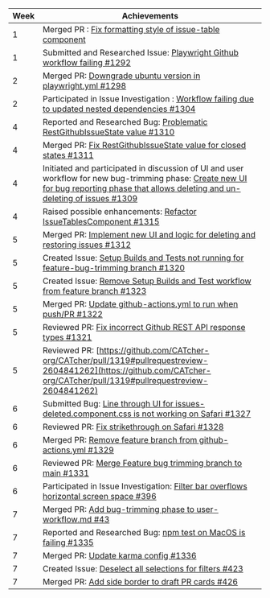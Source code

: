 | Week | Achievements                                                                                                                                                                                                                                  |
| ---- | --------------------------------------------------------------------------------------------------------------------------------------------------------------------------------------------------------------------------------------------- |
| 1    | Merged PR : [Fix formatting style of issue-table component](https://github.com/CATcher-org/CATcher/pull/1291)                                                                                                                                 |
| 1    | Submitted and Researched Issue: [Playwright Github workflow failing #1292](https://github.com/CATcher-org/CATcher/issues/1292)                                                                                                                |
| 2    | Merged PR: [Downgrade ubuntu version in playwright.yml #1298](https://github.com/CATcher-org/CATcher/pull/1298)                                                                                                                               |
| 2    | Participated in Issue Investigation : [Workflow failing due to updated nested dependencies #1304](https://github.com/CATcher-org/CATcher/issues/1304#issuecomment-2609636737)                                                                 |
| 4    | Reported and Researched Bug: [Problematic RestGithubIssueState value #1310](https://github.com/CATcher-org/CATcher/issues/1310)                                                                                                               |
| 4    | Merged PR: [Fix RestGithubIssueState value for closed states #1311](https://github.com/CATcher-org/CATcher/pull/1311)                                                                                                                         |
| 4    | Initiated and participated in discussion of UI and user workflow for new bug-trimming phase: [Create new UI for bug reporting phase that allows deleting and un-deleting of issues #1309](https://github.com/CATcher-org/CATcher/issues/1309) |
| 4    | Raised possible enhancements: [Refactor IssueTablesComponent #1315](https://github.com/CATcher-org/CATcher/issues/1315)                                                                                                                       |
| 5    | Merged PR: [Implement new UI and logic for deleting and restoring issues #1312](https://github.com/CATcher-org/CATcher/pull/1312)                                                                                                             |
| 5    | Created Issue: [Setup Builds and Tests not running for feature-bug-trimming branch #1320](https://github.com/CATcher-org/CATcher/issues/1320)                                                                                                 |
| 5    | Created Issue: [Remove Setup Builds and Test workflow from feature branch #1323](https://github.com/CATcher-org/CATcher/issues/1323)                                                                                                          |
| 5    | Merged PR: [Update github-actions.yml to run when push/PR #1322](https://github.com/CATcher-org/CATcher/pull/1322)                                                                                                                            |
| 5    | Reviewed PR: [Fix incorrect Github REST API response types #1321](https://github.com/CATcher-org/CATcher/pull/1321#discussion_r1948430106)                                                                                                    |
| 5    | Reviewed PR: [https://github.com/CATcher-org/CATcher/pull/1319#pullrequestreview-2604841262](https://github.com/CATcher-org/CATcher/pull/1319#pullrequestreview-2604841262)                                                                   |
| 6    | Submitted Bug: [Line through UI for issues-deleted.component.css is not working on Safari #1327](https://github.com/CATcher-org/CATcher/issues/1327)                                                                                          |
| 6    | Reviewed PR: [Fix strikethrough on Safari #1328](https://github.com/CATcher-org/CATcher/pull/1328#pullrequestreview-2619991780)                                                                                                               |
| 6    | Merged PR: [Remove feature branch from github-actions.yml #1329](https://github.com/CATcher-org/CATcher/pull/1329)                                                                                                                            |
| 6    | Reviewed PR: [Merge Feature bug trimming branch to main #1331](https://github.com/CATcher-org/CATcher/pull/1331#pullrequestreview-2620080929)                                                                                                 |
| 6    | Participated in Issue Investigation: [Filter bar overflows horizontal screen space #396](https://github.com/CATcher-org/WATcher/issues/396#issuecomment-2682312709)                                                                           |
| 7    | Merged PR: [Add bug-trimming phase to user-workflow.md #43](https://github.com/CATcher-org/catcher-org.github.io/pull/43)                                                                                                                     |
| 7    | Reported and Researched Bug: [npm test on MacOS is failing #1335](https://github.com/CATcher-org/CATcher/issues/1335)                                                                                                                         |
| 7    | Merged PR: [Update karma config #1336](https://github.com/CATcher-org/CATcher/pull/1336)                                                                                                                                                      |
|7| Created Issue: [Deselect all selections for filters #423](https://github.com/CATcher-org/WATcher/issues/423)|
|7| Merged PR: [Add side border to draft PR cards #426](https://github.com/CATcher-org/WATcher/pull/426)|